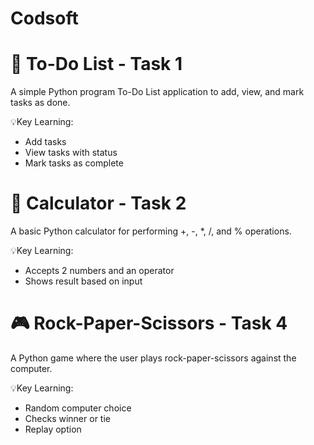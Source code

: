 # Codsoft

# 📝 To-Do List - Task 1 
A simple Python program To-Do List application to add, view, and mark tasks as done.

💡Key Learning:
- Add tasks
- View tasks with status
- Mark tasks as complete


# 🧮 Calculator - Task 2 
A basic Python calculator for performing +, -, *, /, and % operations.

💡Key Learning:
- Accepts 2 numbers and an operator
- Shows result based on input


# 🎮 Rock-Paper-Scissors - Task 4
A Python game where the user plays rock-paper-scissors against the computer.

💡Key Learning:
- Random computer choice
- Checks winner or tie
- Replay option




